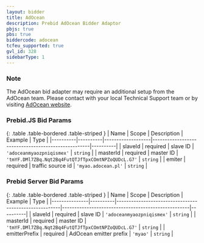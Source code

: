 ```yaml
---
layout: bidder
title: AdOcean
description: Prebid AdOcean Bidder Adaptor
pbjs: true
pbs: true
biddercode: adocean
tcfeu_supported: true
gvl_id: 328
sidebarType: 1
---
```


### Note

The AdOcean bid adapter may require an additional setup from the AdOcean team. Please contact with your local Technical Support team or by visiting [AdOcean website](https://adocean-global.com/en/contact/).

### Prebid.JS Bid Params

{: .table .table-bordered .table-striped }
| Name     | Scope    | Description       | Example                                            | Type     |
|----------|----------|-------------------|----------------------------------------------------|----------|
| slaveId  | required | slave ID          | `'adoceanmyaozpniqismex'`                          | `string` |
| masterId | required | master ID         | `'tmYF.DMl7ZBq.Nqt2Bq4FutQTJfTpxCOmtNPZoQUDcL.G7'` | `string` |
| emiter   | required | traffic source id | `'myao.adocean.pl'`                                | `string` |

### Prebid Server Bid Params

{: .table .table-bordered .table-striped }
| Name          | Scope    | Description                                           | Example                                            | Type     |
|---------------|----------|-------------------------------------------------------|----------------------------------------------------|----------|
| slaveId       | required | slave ID                                              | `'adoceanmyaozpniqismex'`                          | `string` |
| masterId      | required | master ID                                             | `'tmYF.DMl7ZBq.Nqt2Bq4FutQTJfTpxCOmtNPZoQUDcL.G7'` | `string` |
| emitterPrefix | required | AdOcean emitter prefix                                | `'myao'`                                           | `string` |
